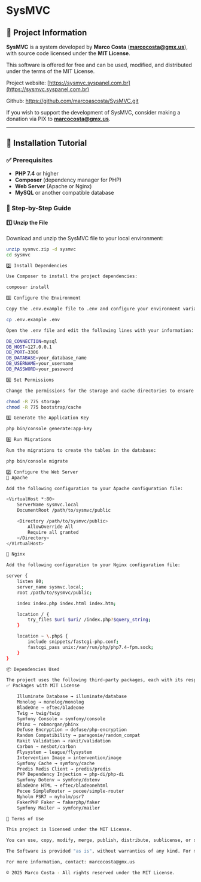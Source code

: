 # SysMVC

## 📌 Project Information
**SysMVC** is a system developed by **Marco Costa** (**marcocosta@gmx.us**), with source code licensed under the **MIT License**.

This software is offered for free and can be used, modified, and distributed under the terms of the MIT License.

Project website: [https://sysmvc.syspanel.com.br](https://sysmvc.syspanel.com.br)

Github: https://github.com/marcoascosta/SysMVC.git

If you wish to support the development of SysMVC, consider making a donation via PIX to **marcocosta@gmx.us**.

---

## 🚀 Installation Tutorial

### ✅ Prerequisites
- **PHP 7.4** or higher
- **Composer** (dependency manager for PHP)
- **Web Server** (Apache or Nginx)
- **MySQL** or another compatible database

### 🔧 Step-by-Step Guide

#### 1️⃣ Unzip the File
Download and unzip the SysMVC file to your local environment:

```sh
unzip sysmvc.zip -d sysmvc
cd sysmvc

2️⃣ Install Dependencies

Use Composer to install the project dependencies:

composer install

3️⃣ Configure the Environment

Copy the .env.example file to .env and configure your environment variables:

cp .env.example .env

Open the .env file and edit the following lines with your information:

DB_CONNECTION=mysql
DB_HOST=127.0.0.1
DB_PORT=3306
DB_DATABASE=your_database_name
DB_USERNAME=your_username
DB_PASSWORD=your_password

4️⃣ Set Permissions

Change the permissions for the storage and cache directories to ensure the web server can write to them:

chmod -R 775 storage
chmod -R 775 bootstrap/cache

5️⃣ Generate the Application Key

php bin/console generate:app-key

6️⃣ Run Migrations

Run the migrations to create the tables in the database:

php bin/console migrate

7️⃣ Configure the Web Server
📌 Apache

Add the following configuration to your Apache configuration file:

<VirtualHost *:80>
    ServerName sysmvc.local
    DocumentRoot /path/to/sysmvc/public

    <Directory /path/to/sysmvc/public>
        AllowOverride All
        Require all granted
    </Directory>
</VirtualHost>

📌 Nginx

Add the following configuration to your Nginx configuration file:

server {
    listen 80;
    server_name sysmvc.local;
    root /path/to/sysmvc/public;

    index index.php index.html index.htm;

    location / {
        try_files $uri $uri/ /index.php?$query_string;
    }

    location ~ \.php$ {
        include snippets/fastcgi-php.conf;
        fastcgi_pass unix:/var/run/php/php7.4-fpm.sock;
    }
}

📦 Dependencies Used

The project uses the following third-party packages, each with its respective license:
✅ Packages with MIT License

    Illuminate Database → illuminate/database
    Monolog → monolog/monolog
    BladeOne → eftec/bladeone
    Twig → twig/twig
    Symfony Console → symfony/console
    Phinx → robmorgan/phinx
    Defuse Encryption → defuse/php-encryption
    Random Compatibility → paragonie/random_compat
    Rakit Validation → rakit/validation
    Carbon → nesbot/carbon
    Flysystem → league/flysystem
    Intervention Image → intervention/image
    Symfony Cache → symfony/cache
    Predis Redis Client → predis/predis
    PHP Dependency Injection → php-di/php-di
    Symfony Dotenv → symfony/dotenv
    BladeOne HTML → eftec/bladeonehtml
    Pecee SimpleRouter → pecee/simple-router
    Nyholm PSR7 → nyholm/psr7
    FakerPHP Faker → fakerphp/faker
    Symfony Mailer → symfony/mailer

📜 Terms of Use

This project is licensed under the MIT License.

You can use, copy, modify, merge, publish, distribute, sublicense, or sell copies of the Software, as long as the license and copyright notice are included in all copies or substantial portions of the Software.

The Software is provided "as is", without warranties of any kind. For more details, see the MIT License.

For more information, contact: marcocosta@gmx.us

© 2025 Marco Costa - All rights reserved under the MIT License.